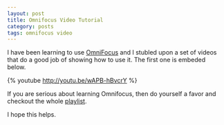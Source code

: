 ```yaml
---
layout: post
title: Omnifocus Video Tutorial
category: posts
tags: omnifocus video
---
```


I have been learning to use [OmniFocus](https://www.omnigroup.com/omnifocus) and I stubled upon a set of videos that do a good job of showing how to use it.  The first one is embeded below.

{% youtube http://youtu.be/wAPB-hBvcrY %}

If you are serious about learning Omnifocus, then do yourself a favor and checkout the whole [playlist](https://www.youtube.com/watch?v=wAPB-hBvcrY&index=1&list=PL_QDAYColR6MjM9zV8z_7UlZRZWt0jW3W). 

I hope this helps.
